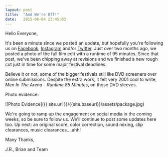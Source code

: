 ```yaml
---
layout: post
title:  "And We're Off!"
date:   2015-06-04 23:45:03
---
```


Hello Everyone,

It's been a minute since we posted an update, but hopefully you're following us on [Facebook](https://www.facebook.com/meninthearena), [Instagram](https://www.instagram.com/meninthearena) and/or [Twitter](https://www.twitter.com/meninthearena). <!--more--> Just over two months ago, we posted a photo of the full film edit with a runtime of 95 minutes. Since that post, we've been chipping away at revisions and we finished a new rough cut just in time for some major festival deadlines. 

Believe it or not, some of the bigger festivals still like DVD screeners over online submissions. Despite the extra work, it felt very 2001 cool to write, *Men In The Arena - Runtime 85 Minutes*, on those DVD sleeves. 

Photo evidence:

![Photo Evidence]({{ site.url }}/{{site.baseurl}}/assets/package.jpg)

We're going to ramp up the engagement on social media in the coming weeks, so be sure to follow us. We'll continue to post some updates here too. Up next: an original score, color correction, sound mixing, clip clearances, music clearances....ahh!

Many Thanks, 

J.R., Brian and Team